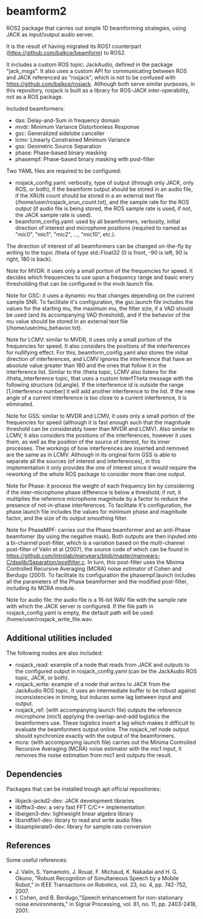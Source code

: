 # beamform2
ROS2 package that carries out simple 1D beamforming strategies, using JACK as input/output audio server.

It is the result of having migrated its ROS1 counterpart (https://github.com/balkce/beamform) to ROS2.

It includes a custom ROS topic: JackAudio, defined in the package "jack_msgs". It also uses a custom API for communicating between ROS and JACK referenced as "rosjack", which is not to be confused with https://github.com/balkce/rosjack. Although both serve similar purposes, in this repository, rosjack is built as a library for ROS-JACK inter-operability, not as a ROS package.

Included beamformers:
* das: Delay-and-Sum in frequency domain
* mvdr: Minimum Variance Distortionless Response
* gsc: Generalized sidelobe canceller
* lcmv: Linearly Constrained Minimum Variance
* gss: Geometric Source Separation
* phase: Phase-based binary masking
* phasempf: Phase-based binary masking with post-filter

Two YAML files are required to be configured:
* rosjack_config.yaml: verbosity, type of output (through only JACK, only ROS, or both), if the beamform output should be stored in an audio file, if the XRUN count should be stored in a an external text file (/home/user/rosjack_xrun_count.txt), and the sample rate for the ROS output (if audio file is being stored, the ROS sample rate is used, if not, the JACK sample rate is used).
* beamform_config.yaml: used by all beamformers, verbosity, initial direction of interest and microphone positions (required to named as "mic0", "mic1", "mic2", ..., "mic10", etc.).

The direction of interest of all beamformers can be changed on-the-fly by writing to the topic /theta of type std::Float32 (0 is front, -90 is left, 90 is right, 180 is back).

Note for MVDR: it uses only a small portion of the frequencies for speed. It decides which frequencies to use upon a frequency range and basic enery thresholding that can be configured in the mvdr.launch file.

Note for GSC: it uses a dynamic mu that changes depending on the current sample SNR. To facilitate it's configuration, the gsc.launch file includes the values for the starting mu, the maximum mu, the filter size, if a VAD should be used (and its accompanying VAD threshold), and if the behavior of the mu value should be stored in an external text file (/home/user/mu_behavior.txt).

Note for LCMV: similar to MVDR, it uses only a small portion of the frequencies for speed. It also considers the positions of the interferences for nullifying effect. For this, beamform_config.yaml also stores the initial direction of interferences, and LCMV ignores the interference that have an absolute value greater than 180 and the ones that follow it in the interference list. Similar to the /theta topic, LCMV also listens for the /theta_interference topic, that uses a custom InterfTheta message with the following structure {id,angle}. If the interference id is outside the range [1,interference number] it will add another interference to the list. If the new angle of a current interference is too close to a current interference, it is eliminated.

Note for GSS: similar to MVDR and LCMV, it uses only a small portion of the frequencies for speed (although it is fast enough such that the magnitude threshold can be considerably lower than MVDR and LCMV). Also similar to LCMV, it also considers the positions of the interferences, however it uses them, as well as the position of the source of interest, for its inner processes. The workings of how interferences are inserted and removed are the same as in LCMV. Although in its original form GSS is able to separate all the sources (of interest and interferences), in this implementation it only provides the one of interest since it would require the reworking of the whole ROS package to consider more than one output.

Note for Phase: it process the weight of each frequency bin by considering if the inter-microphone phase difference is below a threshold; if not, it multiplies the reference microphone magnitude by a factor to reduce the presence of not-in-phase interferences. To facilitate it's configuration, the phase.launch file includes the values for minimum phase and magnitude factor, and the size of its output smoothing filter.

Note for PhaseMPF: carries out the Phase beamformer and an anti-Phase beamfomer (by using the negative mask). Both outputs are then inputed into a bi-channel post-filter, which is a variation based on the multi-channel post-filter of Valin et al (2007), the source code of which can be found in https://github.com/introlab/manyears/blob/master/manyears-C/dsplib/Separation/postfilter.c. In turn, this post-filter uses the Minima Controlled Recursive Averaging (MCRA) noise estimator of Cohen and Berdugo (2001). To facilitate its configuration the phasempf.launch includes all the parameters of the Phase beamformer and the modified post-filter, including its MCRA module.

Note for audio file: the audio file is a 16-bit WAV file with the sample rate with which the JACK server is configured. If the file path in rosjack_config.yaml is empty, the default path will be used: /home/user/rosjack_write_file.wav.

## Additional utilities included

The following nodes are also included:
* rosjack_read: example of a node that reads from JACK and outputs to the configured output in rosjack_config.yaml (can be the JackAudio ROS topic, JACK, or both).
* rosjack_write: example of a node that writes to JACK from the JackAudio ROS topic. It uses an intermediate buffer to be robust against inconsistencies in timing, but induces some lag between input and output.
* rosjack_ref: (with accompanying launch file) outputs the reference microphone (mic1) applying the overlap-and-add logistics the beamformers use. These logistics insert a lag which makes it difficult to evaluate the beamformers output online. The rosjack_ref node output should synchronize exactly with the output of the beamformers.
* mcra: (with accompanying launch file) carries out the Minima Controlled Recursive Averaging (MCRA) noise estimator with the mic1 input, it removes the noise estimation from mic1 and outputs the result.

## Dependencies
Packages that can be installed trough apt official repositories:
* libjack-jackd2-dev: JACK development libraries
* libfftw3-dev: a very fast FFT C/C++ implementation
* libeigen3-dev: lightweight linear algebra library
* libsndfile1-dev: library to read and write audio files
* libsamplerate0-dev: library for sample rate conversion

## References
Some useful references:
* J. Valin, S. Yamamoto, J. Rouat, F. Michaud, K. Nakadai and H. G. Okuno, "Robust Recognition of Simultaneous Speech by a Mobile Robot," in IEEE Transactions on Robotics, vol. 23, no. 4, pp. 742-752, 2007.
* I. Cohen, and B. Berdugo,"Speech enhancement for non-stationary noise environments," in Signal Processing, vol. 81, no. 11, pp. 2403-2418, 2001.

